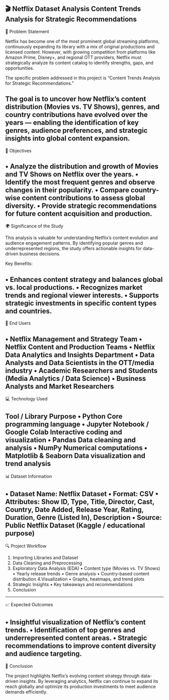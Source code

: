 🎬 Netflix Dataset Analysis
Content Trends Analysis for Strategic Recommendations
-----------------------------------------------------------------------------------------------------------------------------------------------------------------------------
📘 Problem Statement

Netflix has become one of the most prominent global streaming platforms, continuously expanding its library with a mix of original productions and licensed content. However, with growing competition from platforms like Amazon Prime, Disney+, and regional OTT providers, Netflix must strategically analyze its content catalog to identify strengths, gaps, and opportunities.

The specific problem addressed in this project is “Content Trends Analysis for Strategic Recommendations.”

The goal is to uncover how Netflix’s content distribution (Movies vs. TV Shows), genres, and country contributions have evolved over the years — enabling the identification of key genres, audience preferences, and strategic insights into global content expansion.
-----------------------------------------------------------------------------------------------------------------------------------------------------------------------------
🧠 Objectives

• Analyze the distribution and growth of Movies and TV Shows on Netflix over the years.
• Identify the most frequent genres and observe changes in their popularity.
• Compare country-wise content contributions to assess global diversity.
• Provide strategic recommendations for future content acquisition and production.
-----------------------------------------------------------------------------------------------------------------------------------------------------------------------------
🌍 Significance of the Study

This analysis is valuable for understanding Netflix’s content evolution and audience engagement patterns.
By identifying popular genres and underrepresented regions, the study offers actionable insights for data-driven business decisions.

Key Benefits:

• Enhances content strategy and balances global vs. local productions.
• Recognizes market trends and regional viewer interests.
• Supports strategic investments in specific content types and countries.
------------------------------------------------------------------------------------------------------------------------------------------------------------------------------
👥 End Users

• Netflix Management and Strategy Team
• Netflix Content and Production Teams
• Netflix Data Analytics and Insights Department
• Data Analysts and Data Scientists in the OTT/media industry
• Academic Researchers and Students (Media Analytics / Data Science)
• Business Analysts and Market Researchers
------------------------------------------------------------------------------------------------------------------------------------------------------------------------------
💻 Technology Used

Tool / Library	                                         Purpose
• Python	                                               Core programming language
• Jupyter Notebook / Google Colab	                       Interactive coding and visualization
• Pandas	                                               Data cleaning and analysis
• NumPy	                                                 Numerical computations
• Matplotlib & Seaborn	                                 Data visualization and trend analysis
------------------------------------------------------------------------------------------------------------------------------------------------------------------------------
📊 Dataset Information

• Dataset Name: Netflix Dataset
• Format: CSV
• Attributes: Show ID, Type, Title, Director, Cast, Country, Date Added, Release Year, Rating, Duration, Genre (Listed In), Description
• Source: Public Netflix Dataset (Kaggle / educational purpose)
------------------------------------------------------------------------------------------------------------------------------------------------------------------------------
🔍 Project Workflow

1. Importing Libraries and Dataset
2. Data Cleaning and Preprocessing
3. Exploratory Data Analysis (EDA)
     • Content type (Movies vs. TV Shows)
     • Yearly release trends
     • Genre analysis
     • Country-based content distribution
4.Visualization
     • Graphs, heatmaps, and trend plots
5. Strategic Insights
     • Key takeaways and recommendations
6. Conclusion
------------------------------------------------------------------------------------------------------------------------------------------------------------------------------
📈 Expected Outcomes

• Insightful visualization of Netflix’s content trends.
• Identification of top genres and underrepresented content areas.
• Strategic recommendations to improve content diversity and audience targeting.
------------------------------------------------------------------------------------------------------------------------------------------------------------------------------
🧩 Conclusion

The project highlights Netflix’s evolving content strategy through data-driven insights.
By leveraging analytics, Netflix can continue to expand its reach globally and optimize its production investments to meet audience demands efficiently.
